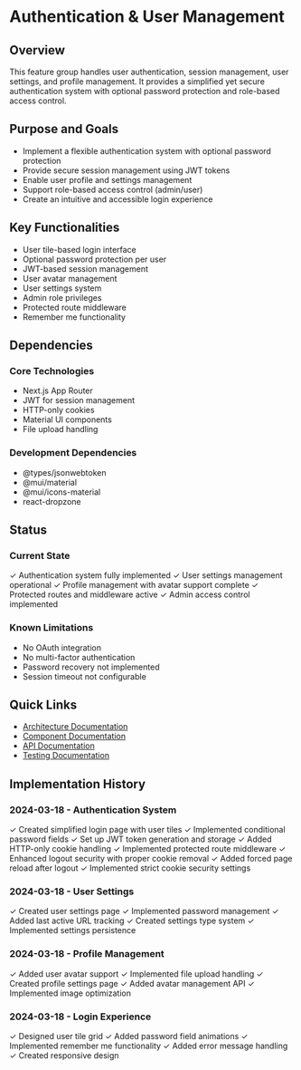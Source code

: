# Authentication & User Management

## Overview

This feature group handles user authentication, session management, user settings, and profile management. It provides a simplified yet secure authentication system with optional password protection and role-based access control.

## Purpose and Goals

- Implement a flexible authentication system with optional password protection
- Provide secure session management using JWT tokens
- Enable user profile and settings management
- Support role-based access control (admin/user)
- Create an intuitive and accessible login experience

## Key Functionalities

- User tile-based login interface
- Optional password protection per user
- JWT-based session management
- User avatar management
- User settings system
- Admin role privileges
- Protected route middleware
- Remember me functionality

## Dependencies

### Core Technologies
- Next.js App Router
- JWT for session management
- HTTP-only cookies
- Material UI components
- File upload handling

### Development Dependencies
- @types/jsonwebtoken
- @mui/material
- @mui/icons-material
- react-dropzone

## Status

### Current State
✓ Authentication system fully implemented
✓ User settings management operational
✓ Profile management with avatar support complete
✓ Protected routes and middleware active
✓ Admin access control implemented

### Known Limitations
- No OAuth integration
- No multi-factor authentication
- Password recovery not implemented
- Session timeout not configurable

## Quick Links

- [Architecture Documentation](./architecture.md)
- [Component Documentation](./components.md)
- [API Documentation](./api.md)
- [Testing Documentation](./testing.md)

## Implementation History

### 2024-03-18 - Authentication System
✓ Created simplified login page with user tiles
✓ Implemented conditional password fields
✓ Set up JWT token generation and storage
✓ Added HTTP-only cookie handling
✓ Implemented protected route middleware
✓ Enhanced logout security with proper cookie removal
✓ Added forced page reload after logout
✓ Implemented strict cookie security settings

### 2024-03-18 - User Settings
✓ Created user settings page
✓ Implemented password management
✓ Added last active URL tracking
✓ Created settings type system
✓ Implemented settings persistence

### 2024-03-18 - Profile Management
✓ Added user avatar support
✓ Implemented file upload handling
✓ Created profile settings page
✓ Added avatar management API
✓ Implemented image optimization

### 2024-03-18 - Login Experience
✓ Designed user tile grid
✓ Added password field animations
✓ Implemented remember me functionality
✓ Added error message handling
✓ Created responsive design 
